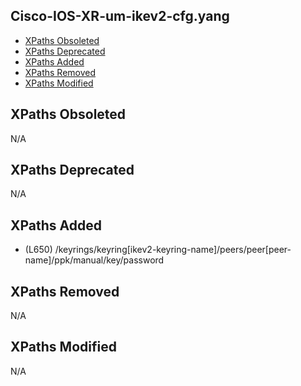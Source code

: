 ## Cisco-IOS-XR-um-ikev2-cfg.yang

- [XPaths Obsoleted](#xpaths-obsoleted)
- [XPaths Deprecated](#xpaths-deprecated)
- [XPaths Added](#xpaths-added)
- [XPaths Removed](#xpaths-removed)
- [XPaths Modified](#xpaths-modified)

## XPaths Obsoleted

N/A

## XPaths Deprecated

N/A

## XPaths Added

- (L650)	/keyrings/keyring[ikev2-keyring-name]/peers/peer[peer-name]/ppk/manual/key/password

## XPaths Removed

N/A

## XPaths Modified

N/A

